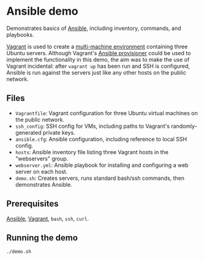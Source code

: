 # Ansible demo

Demonstrates basics of [Ansible](http://www.ansible.com/), including inventory, commands,
and playbooks.

[Vagrant](https://www.vagrantup.com/) is used to create a
[multi-machine environment](http://docs.vagrantup.com/v2/multi-machine/index.html)
containing three Ubuntu servers.
Although Vagrant's [Ansible provisioner](http://docs.vagrantup.com/v2/provisioning/ansible.html)
could be used to implement the functionality in this demo, the aim was to make the use of Vagrant
incidental: after `vagrant up` has been run and SSH is configured, Ansible is run against the servers
just like any other hosts on the public network.

## Files

* `Vagrantfile`: Vagrant configuration for three Ubuntu virtual machines on the public network.
* `ssh_config`: SSH config for VMs, including paths to Vagrant's randomly-generated private keys.
* `ansible.cfg`: Ansible configuration, including reference to local SSH config.
* `hosts`: Ansible inventory file listing three Vagrant hosts in the "webservers" group.
* `webserver.yml`: Ansible playbook for installing and configuring a web server on each host.
* `demo.sh`: Creates servers, runs standard bash/ssh commands, then demonstrates Ansible.

## Prerequisites

[Ansible](http://www.ansible.com/),
[Vagrant](https://www.vagrantup.com/),
`bash`,
`ssh`,
`curl`.

## Running the demo

```
./demo.sh
```
